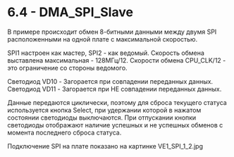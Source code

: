 ﻿# 6.4 - DMA_SPI_Slave

В примере происходит обмен 8-битными данными между двумя SPI расположенными на одной плате с максимальной скоростью.

SPI1 настроен как мастер, SPI2 - как ведомый. Скорость обмена выставлена максимальная - 128МГц/12. Скорости обмена CPU_CLK/12 - это ограничение со стороны ведомого.

Светодиод VD10 - Загорается при совпадении переданных данных.
Светодиод VD11 - Загорается при НЕ совпадении переданных данных.

Данные передаются циклически, поэтому для сброса текущего статуса используется кнопка Select, при удержании которой в нажатом состоянии светодиоды выключаются. При отпускании кнопки светодиоды отображают наличие успешных и не успешных обменов с момента последнего сброса статуса.

Подключение SPI на плате показано на картинке VE1_SPI_1_2.jpg